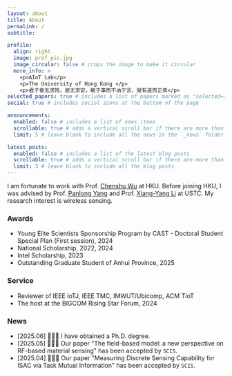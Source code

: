 ```yaml
---
layout: about
title: About
permalink: /
subtitle: 

profile:
  align: right
  image: prof_pic.jpg
  image_circular: false # crops the image to make it circular
  more_info: >
    <p>AIoT Lab</p>
    <p>The University of Hong Kong </p>
    <p>君子食无求饱，居无求安，敏于事而不讷于言，就有道而正焉</p>
selected_papers: true # includes a list of papers marked as "selected={true}"
social: true # includes social icons at the bottom of the page

announcements:
  enabled: false # includes a list of news items
  scrollable: true # adds a vertical scroll bar if there are more than 3 news items
  limit: 5 # leave blank to include all the news in the `_news` folder

latest_posts:
  enabled: false # includes a list of the latest blog posts
  scrollable: true # adds a vertical scroll bar if there are more than 3 new posts items
  limit: 3 # leave blank to include all the blog posts
---
```



I am fortunate to work with Prof. [Chenshu Wu](https://cswu.me/) at HKU. Before joining HKU, I was advised by Prof. [Panlong Yang](https://scholar.google.com.hk/citations?hl=zh-CN&user=sst3cxoAAAAJ) and Prof. [Xiang-Yang Li](https://scholar.google.com.hk/citations?hl=zh-CN&user=JURtNb0AAAAJ) at USTC. My research interest is wireless sensing.


### Awards

- Young Elite Scientists Sponsorship Program by CAST - Doctoral Student Special Plan (First session), 2024
- National Scholarship, 2022, 2024
- Intel Scholarship, 2023
- Outstanding Graduate Student of Anhui Province, 2025

### Service

- Reviewer of IEEE IoTJ, IEEE TMC, IMWUT/Ubicomp, ACM TIoT
- The host at the BIGCOM Rising Star Forum, 2024

### News

- [2025.06] 🎉🎉🎉 I have obtained a Ph.D. degree.
- [2025.05] 🎉🎉🎉 Our paper "The field-based model: a new perspective on RF-based material sensing" has been accepted by ``SCIS``.
- [2025.04] 🎉🎉🎉 Our paper "Measuring Discrete Sensing Capability for ISAC via Task Mutual Information" has been accepted by ``SCIS``.

